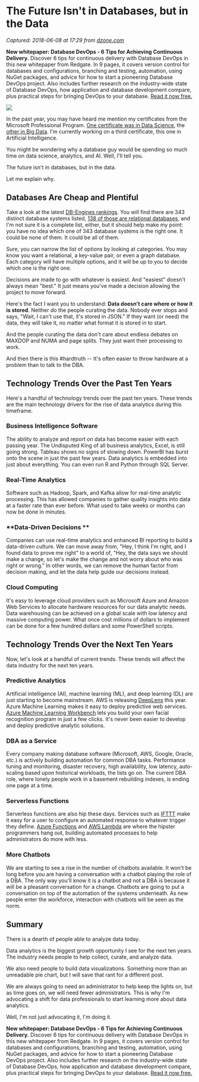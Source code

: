 # The Future Isn't in Databases, but in the Data

_Captured: 2018-06-08 at 17:29 from [dzone.com](https://dzone.com/articles/the-future-isnt-in-databases-but-in-the-data-thoma?edition=381200&utm_source=Daily%20Digest&utm_medium=email&utm_campaign=Daily%20Digest%202018-06-07)_

**New whitepaper: Database DevOps - 6 Tips for Achieving Continuous Delivery.** Discover 6 tips for continuous delivery with Database DevOps in this new whitepaper from Redgate. In 9 pages, it covers version control for databases and configurations, branching and testing, automation, using NuGet packages, and advice for how to start a pioneering Database DevOps project. Also includes further research on the industry-wide state of Database DevOps, how application and database development compare, plus practical steps for bringing DevOps to your database. [Read it now free.](https://dzone.com/go?i=290463&u=https%3A%2F%2Fwww.red-gate.com%2Fsolutions%2Fdatabase-devops%2Fentrypage%2F6-tips-for-achieving-continuous-delivery%3Futm_source%3Ddzone%26utm_medium%3Ddisplayad%26utm_content%3Ddb_devop_6tips%26utm_campaign%3Dsqltoolbelt%26utm_term%3Dtextad-26336)

![](https://thomaslarock.com/wp-content/uploads/2018/06/data-science.jpg?x15556)

In the past year, you may have heard me mention my certificates from the Microsoft Professional Program. [One certificate was in Data Science](https://thomaslarock.com/2017/07/why-im-learning-data-science/), the [other in Big Data](https://thomaslarock.com/2018/04/big-data-certification/). I'm currently working on a third certificate, this one in Artificial Intelligence.

You might be wondering why a database guy would be spending so much time on data science, analytics, and AI. Well, I'll tell you.

The future isn't in databases, but in the data.

Let me explain why.

## Databases Are Cheap and Plentiful

Take a look at the latest [DB-Engines rankings](https://db-engines.com/en/ranking). You will find there are 343 distinct database systems listed, [138 of those are relational databases](https://db-engines.com/en/ranking_categories), and I'm not sure it is a complete list, either, but it should help make my point: you have no idea which one of 343 database systems is the right one. It could be none of them. It could be all of them.

Sure, you can narrow the list of options by looking at categories. You may know you want a relational, a key-value pair, or even a graph database. Each category will have multiple options, and it will be up to you to decide which one is the right one.

Decisions are made to go with whatever is easiest. And "easiest" doesn't always mean "best." It just means you've made a decision allowing the project to move forward.

Here's the fact I want you to understand: **Data doesn't care where or how it is stored**. Neither do the people curating the data. Nobody ever stops and says, "Wait, I can't use that, it's stored in JSON." If they want (or need) the data, they will take it, no matter what format it is stored in to start.

And the people curating the data don't care about endless debates on MAXDOP and NUMA and page splits. They just want their processing to work.

And then there is this #hardtruth -- It's often easier to throw hardware at a problem than to talk to the DBA.

## Technology Trends Over the Past Ten Years

Here's a handful of technology trends over the past ten years. These trends are the main technology drivers for the rise of data analytics during this timeframe.

### **Business Intelligence Software**

The ability to analyze and report on data has become easier with each passing year. The Undisputed King of all business analytics, Excel, is still going strong. Tableau shows no signs of slowing down. PowerBI has burst onto the scene in just the past few years. Data analytics is embedded into just about everything. You can even run R and Python through SQL Server.

### **Real-Time Analytics**

Software such as Hadoop, Spark, and Kafka allow for real-time analytic processing. This has allowed companies to gather quality insights into data at a faster rate than ever before. What used to take weeks or months can now be done in minutes.

### **Data-Driven Decisions **

Companies can use real-time analytics and enhanced BI reporting to build a data-driven culture. We can move away from, "Hey, I think I'm right, and I found data to prove me right" to a world of, "Hey, the data says we should make a change, so let's make the change and not worry about who was right or wrong." In other words, we can remove the human factor from decision making, and let the data help guide our decisions instead.

### **Cloud Computing**

It's easy to leverage cloud providers such as Microsoft Azure and Amazon Web Services to allocate hardware resources for our data analytic needs. Data warehousing can be achieved on a global scale with low latency and massive computing power. What once cost millions of dollars to implement can be done for a few hundred dollars and some PowerShell scripts.

## Technology Trends Over the Next Ten Years

Now, let's look at a handful of current trends. These trends will affect the data industry for the next ten years.

### **Predictive Analytics**

Artificial intelligence (AI), machine learning (ML), and deep learning (DL) are just starting to become mainstream. AWS is releasing [DeepLens](https://amzn.to/2Je1HbJ) this year. Azure Machine Learning makes it easy to deploy predictive web services. [Azure Machine Learning Workbench](https://docs.microsoft.com/en-us/azure/machine-learning/service/quickstart-installation) lets you build your own facial recognition program in just a few clicks. It's never been easier to develop and deploy predictive analytic solutions.

### **DBA as a Service**

Every company making database software (Microsoft, AWS, Google, Oracle, etc.) is actively building automation for common DBA tasks. Performance tuning and monitoring, disaster recovery, high availability, low latency, auto-scaling based upon historical workloads, the lists go on. The current DBA role, where lonely people work in a basement rebuilding indexes, is ending one page at a time.

### **Serverless Functions**

Serverless functions are also hip these days. Services such as [IFTTT](https://ifttt.com/) make it easy for a user to configure an automated response to whatever trigger they define. [Azure Functions](https://azure.microsoft.com/en-us/services/functions/) and [AWS Lambda](https://aws.amazon.com/lambda/) are where the hipster programmers hang out, building automated processes to help administrators do more with less.

### **More Chatbots**

We are starting to see a rise in the number of chatbots available. It won't be long before you are having a conversation with a chatbot playing the role of a DBA. The only way you'll know it is a chatbot and not a DBA is because it will be a pleasant conversation for a change. Chatbots are going to put a conversation on top of the automation of the systems underneath. As new people enter the workforce, interaction with chatbots will be seen as the norm.

## Summary

There is a dearth of people able to analyze data today.

Data analytics is the biggest growth opportunity I see for the next ten years. The industry needs people to help collect, curate, and analyze data.

We also need people to build data visualizations. Something more than an unreadable pie chart, but I will save that rant for a different post.

We are always going to need an administrator to help keep the lights on, but as time goes on, we will need fewer administrators. This is why I'm advocating a shift for data professionals to start learning more about data analytics.

Well, I'm not just advocating it, I'm doing it.

**New whitepaper: Database DevOps - 6 Tips for Achieving Continuous Delivery.** Discover 6 tips for continuous delivery with Database DevOps in this new whitepaper from Redgate. In 9 pages, it covers version control for databases and configurations, branching and testing, automation, using NuGet packages, and advice for how to start a pioneering Database DevOps project. Also includes further research on the industry-wide state of Database DevOps, how application and database development compare, plus practical steps for bringing DevOps to your database. [Read it now free.](https://dzone.com/go?i=290464&u=https%3A%2F%2Fwww.red-gate.com%2Fsolutions%2Fdatabase-devops%2Fentrypage%2F6-tips-for-achieving-continuous-delivery%3Futm_source%3Ddzone%26utm_medium%3Ddisplayad%26utm_content%3Ddb_devop_6tips%26utm_campaign%3Dsqltoolbelt%26utm_term%3Dtextad-26336)
